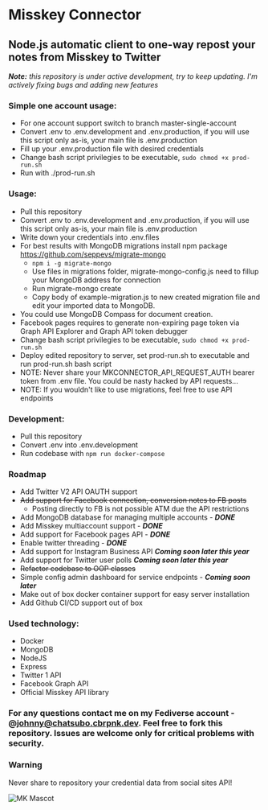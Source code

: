 # Misskey Connector
## Node.js automatic client to one-way repost your notes from Misskey to Twitter
***Note:*** *this repository is under active development, try to keep updating. I'm actively fixing bugs and adding new features*

### Simple one account usage:
- For one account support switch to branch master-single-account
- Convert .env to .env.development and .env.production, if you will use this script only as-is, your main file is .env.production
- Fill up your .env.production file with desired credentials
- Change bash script privilegies to be executable, `sudo chmod +x prod-run.sh`
- Run with ./prod-run.sh

### Usage:
- Pull this repository
- Convert .env to .env.development and .env.production, if you will use this script only as-is, your main file is .env.production
- Write down your credentials into .env.files
- For best results with MongoDB migrations install npm package https://github.com/seppevs/migrate-mongo
  - `npm i -g migrate-mongo`
  - Use files in migrations folder, migrate-mongo-config.js need to fillup your MongoDB address for connection
  - Run migrate-mongo create
  - Copy body of example-migration.js to new created migration file and edit your imported data to MongoDB.
- You could use MongoDB Compass for document creation.
- Facebook pages requires to generate non-expiring page token via Graph API Explorer and Graph API token debugger
- Change bash script privilegies to be executable, `sudo chmod +x prod-run.sh`
- Deploy edited repository to server, set prod-run.sh to executable and run prod-run.sh bash script
- NOTE: Never share your MKCONNECTOR_API_REQUEST_AUTH bearer token from .env file. You could be nasty hacked by API requests...
- NOTE: If you wouldn't like to use migrations, feel free to use API endpoints

### Development:
- Pull this repository
- Convert .env into .env.development
- Run codebase with `npm run docker-compose`

### Roadmap
- Add Twitter V2 API OAUTH support
- ~~Add support for Facebook connection, conversion notes to FB posts~~
  - Posting directly to FB is not possible ATM due the API restrictions
- Add MongoDB database for managing multiple accounts - ***DONE***
- Add Misskey multiaccount support - ***DONE***
- Add support for Facebook pages API - ***DONE***
- Enable twitter threading - ***DONE***
- Add support for Instagram Business API ***Coming soon later this year***
- Add support for Twitter user polls ***Coming soon later this year***
- ~~Refactor codebase to OOP classes~~
- Simple config admin dashboard for service endpoints - ***Coming soon later***
- Make out of box docker container support for easy server installation
- Add Github CI/CD support out of box

### Used technology:
- Docker
- MongoDB
- NodeJS
- Express
- Twitter 1 API
- Facebook Graph API
- Official Misskey API library

### For any questions contact me on my Fediverse account - @johnny@chatsubo.cbrpnk.dev. Feel free to fork this repository. Issues are welcome only for critical problems with security.

### Warning
Never share to repository your credential data from social sites API!

![MK Mascot](https://i.pinimg.com/564x/0e/38/46/0e3846c009b086f106ea98cf82c9a653.jpg)
